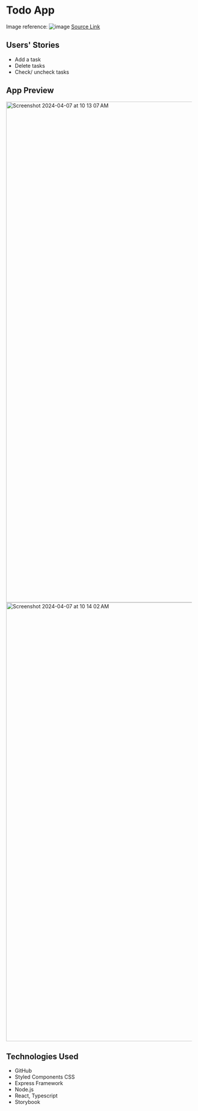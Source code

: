 # Todo App

Image reference:
![image](https://github.com/roscxn/frontend-todo/assets/114375385/76074cd2-63e5-407b-b7f2-0edf00a458e0)
<a href="https://dev.to/codingnepal/todo-list-app-using-html-css-javascript-5e7p">Source Link</a>

## Users' Stories

- Add a task
- Delete tasks
- Check/ uncheck tasks

## App Preview

<img width="1358" alt="Screenshot 2024-04-07 at 10 13 07 AM" src="https://github.com/roscxn/frontend-todo/assets/114375385/8b640d76-8e80-4291-9a74-5dee5a1aafbb">

<img width="1190" alt="Screenshot 2024-04-07 at 10 14 02 AM" src="https://github.com/roscxn/frontend-todo/assets/114375385/064cd3b3-faf5-4729-ae03-bd4c2395be6b">


## Technologies Used
* GitHub 
* Styled Components CSS
* Express Framework
* Node.js
* React, Typescript
* Storybook

